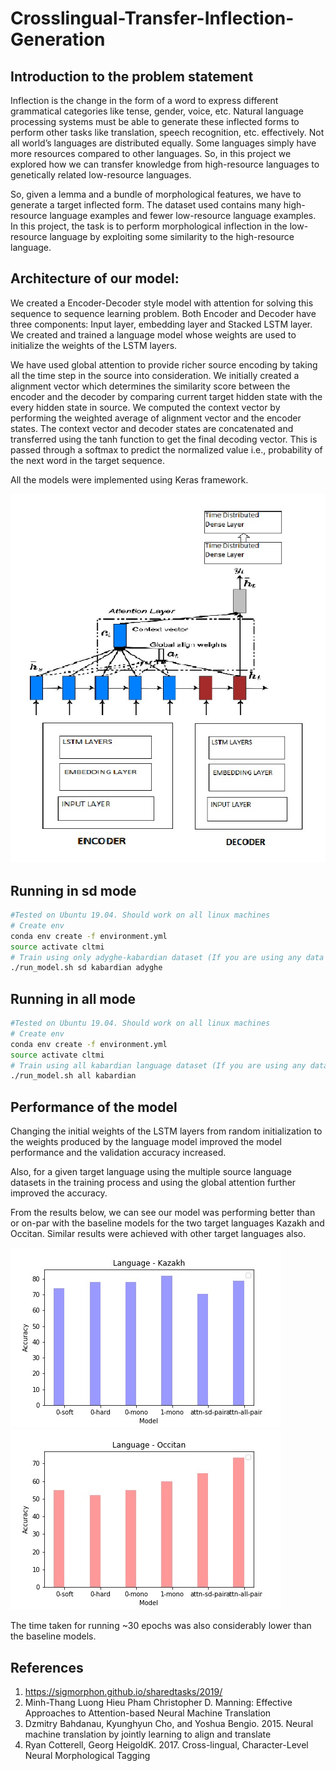 # Crosslingual-Transfer-Inflection-Generation

## Introduction to the problem statement

Inflection is the change in the form of a word to express different grammatical categories like tense, gender, voice, etc. 
Natural language processing systems must be able to generate these inflected forms to perform other tasks like translation,
speech recognition, etc. effectively. Not all world’s languages are distributed equally. Some languages simply have more
resources compared to other languages. So, in this project we explored how we can transfer knowledge from high-resource languages to genetically related low-resource languages.

So, given a lemma and a bundle of morphological features, we have to generate a target inflected form. The dataset used contains many high-resource language examples and fewer low-resource language examples. In this project, the task is to perform morphological inflection in the low-resource language by exploiting some similarity to the high-resource language.

## Architecture of our model:

We created a Encoder-Decoder style model with attention for solving this sequence to sequence learning problem. Both Encoder and Decoder have three components: Input layer, embedding layer and Stacked LSTM layer. We created and trained a language model whose weights are used to initialize the weights of the LSTM layers.

We have used global attention to provide richer source encoding by taking all the time step in the source into consideration. We initially created a alignment vector which determines the similarity score between the encoder and the decoder by comparing current target hidden state with the every hidden state in source. We computed the context vector by performing the weighted average of alignment vector and the encoder states. The context vector and decoder states are concatenated and transferred using the tanh function to get the final decoding vector. This is passed through a softmax to predict the normalized value i.e., probability of the next word in the target sequence.

All the models were implemented using Keras framework.


![alt text](model_arch.jpeg)




## Running in sd mode

```bash
#Tested on Ubuntu 19.04. Should work on all linux machines
# Create env
conda env create -f environment.yml
source activate cltmi
# Train using only adyghe-kabardian dataset (If you are using any data other than the sample data provided. Please download the data and place it in 'data' directory. Download site: https://github.com/sigmorphon/2019/tree/master/task1)
./run_model.sh sd kabardian adyghe
```

## Running in all mode

```bash
#Tested on Ubuntu 19.04. Should work on all linux machines
# Create env
conda env create -f environment.yml
source activate cltmi
# Train using all kabardian language dataset (If you are using any data other than the sample data provided. Please download the data and place it in 'total_data' directory. Download site: https://github.com/sigmorphon/2019/tree/master/task1)
./run_model.sh all kabardian
```

## Performance of the model

Changing the initial weights of the LSTM layers from random initialization to the weights produced by the language model improved the model performance and the validation accuracy increased.

Also, for a given target language  using the multiple source language datasets in the training process and using the global attention further improved the accuracy.

From the results below, we can see our model was performing better than or on-par with the baseline models for the two target languages Kazakh and Occitan. Similar results were achieved with other target languages also.

![alt text](kazakh.jpeg)    ![alt text](occitan.jpeg)

The time taken for running ~30 epochs was also considerably lower than the baseline models.

## References

1. https://sigmorphon.github.io/sharedtasks/2019/
2. Minh-Thang Luong Hieu Pham Christopher D. Manning: Effective Approaches to Attention-based Neural Machine Translation  
3. Dzmitry Bahdanau, Kyunghyun Cho, and Yoshua Bengio. 2015. Neural machine translation by jointly learning to align and translate
4. Ryan Cotterell, Georg HeigoldK. 2017. Cross-lingual, Character-Level Neural Morphological Tagging

